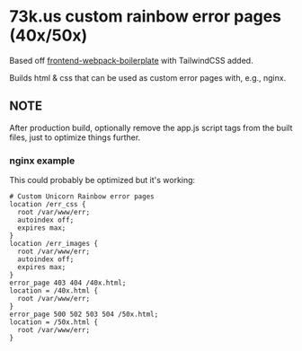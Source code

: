 # 73k.us custom rainbow error pages (40x/50x)

Based off [frontend-webpack-boilerplate](https://github.com/WeAreAthlon/frontend-webpack-boilerplate) with TailwindCSS added.

Builds html & css that can be used as custom error pages with, e.g., nginx.

## NOTE

After production build, optionally remove the app.js script tags from the built files, just to optimize things further.

### nginx example

This could probably be optimized but it's working:

```
# Custom Unicorn Rainbow error pages
location /err_css {
  root /var/www/err;
  autoindex off;
  expires max;
}
location /err_images {
  root /var/www/err;
  autoindex off;
  expires max;
}
error_page 403 404 /40x.html;
location = /40x.html {
  root /var/www/err;
}
error_page 500 502 503 504 /50x.html;
location = /50x.html {
  root /var/www/err;
}
```
